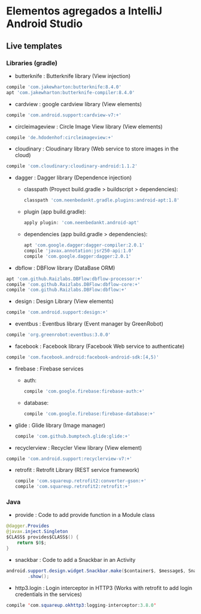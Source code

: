 # Elementos agregados a IntelliJ Android Studio

## Live templates

### Libraries (gradle)

- butterknife : Butterknife library (View injection)
```groovy
compile 'com.jakewharton:butterknife:8.4.0'
apt 'com.jakewharton:butterknife-compiler:8.4.0'
```

- cardview : google cardview library (View elements)
```groovy
compile 'com.android.support:cardview-v7:+'
```

- circleimageview : Circle Image View library (View elements)
```groovy
compile 'de.hdodenhof:circleimageview:+'
```

- cloudinary : Cloudinary library (Web service to store images in the cloud)
```groovy
compile 'com.cloudinary:cloudinary-android:1.1.2'
```

- dagger : Dagger library (Dependence injection)
    - classpath (Proyect build.gradle > buildscript > dependencies):
        ```groovy
        classpath 'com.neenbedankt.gradle.plugins:android-apt:1.8'
        ```
    - plugin (app build.gradle):
        ```groovy
        apply plugin: 'com.neenbedankt.android-apt'
        ```

    - dependencies (app build.gradle > dependencies):
        ```groovy
        apt 'com.google.dagger:dagger-compiler:2.0.1'
        compile 'javax.annotation:jsr250-api:1.0'
        compile 'com.google.dagger:dagger:2.0.1'
        ```

- dbflow : DBFlow library (DataBase ORM)
```groovy
apt 'com.github.Raizlabs.DBFlow:dbflow-processor:+'
compile 'com.github.Raizlabs.DBFlow:dbflow-core:+'
compile 'com.github.Raizlabs.DBFlow:dbflow:+'
```

- design : Design Library (View elements)
```groovy
compile 'com.android.support:design:+'
```

- eventbus : Eventbus library (Event manager by GreenRobot)
```groovy
compile 'org.greenrobot:eventbus:3.0.0'
```

- facebook : Facebook library (Facebook Web service to authenticate)
```groovy
compile 'com.facebook.android:facebook-android-sdk:[4,5)'
```

- firebase : Firebase services
    - auth:
        ```groovy
        compile 'com.google.firebase:firebase-auth:+'
        ```
    - database:
        ```groovy
        compile 'com.google.firebase:firebase-database:+'
        ```

- glide : Glide library (Image manager)
    ```groovy
    compile 'com.github.bumptech.glide:glide:+'
    ```

- recyclerview : Recycler View library (View element)
```groovy
compile 'com.android.support:recyclerview-v7:+'
```

- retrofit : Retrofit Library (REST service framework)
    ```groovy
    compile 'com.squareup.retrofit2:converter-gson:+'
    compile 'com.squareup.retrofit2:retrofit:+'
    ```

### Java

- provide : Code to add provide function in a Module class
```java
@dagger.Provides
@javax.inject.Singleton
$CLASS$ provides$CLASS$() {
    return $0$;
}
```

- snackbar : Code to add a Snackbar in an Activity
```java
android.support.design.widget.Snackbar.make($container$, $message$, Snackbar.LENGTH_SHORT)
        .show();
```
- http3.login : Login interceptor in HTTP3 (Works with retrofit to add login credentials in the services)
```java
compile 'com.squareup.okhttp3:logging-interceptor:3.8.0'
```